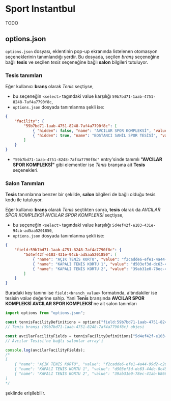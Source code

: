 # Sport Instantbul

TODO

## options.json

`options.json` dosyası, eklentinin pop-up ekranında listelenen otomasyon seçeneklerinin tanımlandığı yerdir. Bu dosyada, seçilen _branş_ seçeneğine bağlı **tesis** ve seçilen _tesis_ seçeneğine bağlı **salon** bilgileri tutuluyor.

### Tesis tanımları

Eğer kullanıcı **branş** olarak _Tenis_ seçtiyse,

- bu seçeneğin `<select>` tagındaki value karşılığı `59b7bd71-1aab-4751-8248-7af4a7790f8c`,
- `options.json` dosyada tanımlanma şekli ise:

```json
{
	"facility": {
		"59b7bd71-1aab-4751-8248-7af4a7790f8c": [
			{ "hidden": false, "name": "AVCILAR SPOR KOMPLEKSİ", "value": "5d4ef42f-e103-431e-94cb-ad5aa5201850" },
			{ "hidden": true, "name": "BOSTANCI SAHİL SPOR TESİSİ", "value": "bdef460a-c8b1-49de-9c5e-666d622b9458" }
		]
	}
}
```

- `"59b7bd71-1aab-4751-8248-7af4a7790f8c"` entry'sinde tanımlı **"AVCILAR SPOR KOMPLEKSİ"** gibi elementler ise _Tenis_ branşına ait **Tesis** seçenekleri.

### Salon Tanımları

**Tesis** tanımlarına benzer bir şekilde, **salon** bilgileri de bağlı olduğu tesis kodu ile tutuluyor.

Eğer kullanıcı **branş** olarak _Tenis_ seçtikten sonra, **tesis** olarak da _AVCILAR SPOR KOMPLEKSİ
AVCILAR SPOR KOMPLEKSİ_ seçtiyse,

- bu seçeneğin `<select>` tagındaki value karşılığı `5d4ef42f-e103-431e-94cb-ad5aa5201850`,
- `options.json` dosyada tanımlanma şekli ise:

```json
{
	"field:59b7bd71-1aab-4751-8248-7af4a7790f8c": {
		"5d4ef42f-e103-431e-94cb-ad5aa5201850": [
			{ "name": "AÇIK TENİS KORTU", "value": "f2cadde6-efe1-4a44-99d2-c26222a16231" },
			{ "name": "KAPALI TENİS KORTU 1", "value": "d503ef3d-dc63-44dc-8c45-1f2e5ba312e7" },
			{ "name": "KAPALI TENİS KORTU 2", "value": "39ab31e0-78ec-41ab-b866-c4040b357bd4" }
		]
	}
}
```

Buradaki key tanımı ise `field:<branch_value>` formatında, altındakiler ise tesisin _value_ değerine sahip. Yani **Tenis** branşında **AVCILAR SPOR KOMPLEKSİ
AVCILAR SPOR KOMPLEKSİ**'ne ait salon tanımları

```js
import options from "options.json";

const tennisFacilityDefinitions = options["field:59b7bd71-1aab-4751-8248-7af4a7790f8c"];
// Tenis branşı (59b7bd71-1aab-4751-8248-7af4a7790f8c) objesi

const avcilarFacilityFields = tennisFacilityDefinitions["5d4ef42f-e103-431e-94cb-ad5aa5201850"];
// Avcılar Tesisi'ne bağlı salonlar array'i

console.log(avcilarFacilityFields);
/*
[
    { "name": "AÇIK TENİS KORTU", "value": "f2cadde6-efe1-4a44-99d2-c26222a16231" },
    { "name": "KAPALI TENİS KORTU 1", "value": "d503ef3d-dc63-44dc-8c45-1f2e5ba312e7" },
    { "name": "KAPALI TENİS KORTU 2", "value": "39ab31e0-78ec-41ab-b866-c4040b357bd4" }
]
*/
```

şeklinde erişilebilir.
